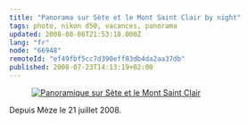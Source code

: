 ```yaml
---
title: "Panorama sur Sète et le Mont Saint Clair by night"
tags: photo, nikon d50, vacances, panorama
updated: 2008-08-06T21:53:18.000Z
lang: "fr"
node: "66948"
remoteId: "ef49fbf5cc7d390eff83db4da2aa37db"
published: 2008-07-23T14:13:19+02:00
---
```

<figure class="object-center"><a href="/images/panoramique-sur-sete-et-le-mont-saint-clair.jpg"><img loading="lazy" src="/images/660x/panoramique-sur-sete-et-le-mont-saint-clair.jpg" alt="Panoramique sur Sète et le Mont Saint Clair">
</a></figure>


Depuis Mèze le 21 juillet 2008.

